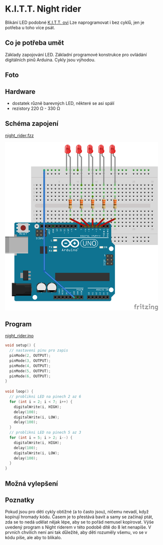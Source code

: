 # K.I.T.T. Night rider
Blikání LED podobné [K.I.T.T. ovi](https://www.google.com/search?q=k.i.t.t.&client=firefox-b&source=lnms&tbm=isch&sa=X&ved=0ahUKEwiKlIyOs-fSAhUDOpoKHY5WBcAQ_AUICCgB&biw=1600&bih=793) Lze naprogramovat i bez cyklů, jen je potřeba u toho více psát.

## Co je potřeba umět
Základy zapojování LED. Základní programové konstrukce pro ovládání digitálních pinů Arduina. Cykly jsou výhodou.
## Foto

## Hardware
* dostatek různě barevných LED, některé se asi spálí
* rezistory 220&nbsp;Ω - 330&nbsp;Ω

## Schéma zapojení
[night_rider.fzz](night_rider.fzz)

![schema](night_rider_bb.png)

## Program
[night_rider.ino](night_rider.ino)
```c++
void setup() {
  // nastaveni pinu pro zapis
  pinMode(2, OUTPUT);
  pinMode(3, OUTPUT);
  pinMode(4, OUTPUT);
  pinMode(5, OUTPUT);
  pinMode(6, OUTPUT);
}

void loop() {
  // problikni LED na pinech 2 az 6
  for (int i = 2; i < 7; i++) {
    digitalWrite(i, HIGH);
    delay(100);
    digitalWrite(i, LOW);
    delay(100);
  }
  // problikni LED na pinech 5 az 3
  for (int i = 5; i > 2; i--) {
    digitalWrite(i, HIGH);
    delay(100);
    digitalWrite(i, LOW);
    delay(100);
  }
}
```
## Možná vylepšení

## Poznatky
Pokud jsou pro děti cykly obtížné (a to často jsou), ničemu nevadí, když kopírují hromady kódu. Časem je to přestává bavit a samy se začínají ptát, zda se to nedá udělat nějak lépe, aby se to pořád nemusel kopírovat. Výše uvedený program s Night riderem v této podobě dítě do 8 let nenapíše. V prvních chvílích není ani tak důležité, aby děti rozuměly všemu, vo se v kódu píše, ale aby to blikalo.